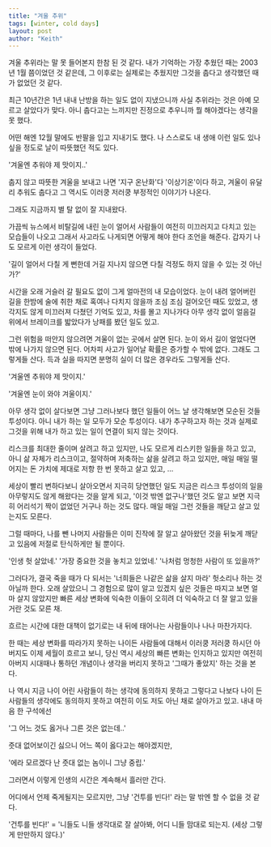 ```yaml
---
title: "겨울 추위"
tags: [winter, cold days]
layout: post
author: "Keith"
---
```


겨울 추위라는 말 못 들어본지 한참 된 것 같다. 내가 기억하는 가장 추웠던 때는 2003년 1월 쯤이었던 것 같은데, 그 이후로는 실제로는 추웠지만 그것을 춥다고 생각했던 때가 없었던 것 같다.

최근 10년간은 1년 내내 난방을 하는 일도 없이 지냈으니까 사실 추위라는 것은 아예 모르고 살았다가 맞다. 아니 춥다고는 느끼지만 진정으로 추우니까 뭘 해야겠다는 생각을 못 했다. 

어떤 해엔 12월 말에도 반팔을 입고 지내기도 했다. 나 스스로도 내 생애 이런 일도 있나 싶을 정도로 날이 따뜻했던 적도 있다. 

'겨울엔 추워야 제 맛이지..'

춥지 않고 따뜻한 겨울을 보내고 나면 '지구 온난화'다 '이상기온'이다 하고, 겨울이 유달리 추워도 춥다고 그 역시도 이러쿵 저러쿵 부정적인 이야기가 나온다.

그래도 지금까지 별 탈 없이 잘 지내왔다. 

가끔씩 뉴스에서 비탈길에 내린 눈이 얼어서 사람들이 여전히 미끄러지고 다치고 있는 모습들이 나오고 그래서 사고라도 나게되면 어떻게 해야 한다 조언을 해준다. 갑자기 나도 모르게 이런 생각이 들었다.

'길이 얼어서 다칠 게 뻔한데 거길 지나지 않으면 다칠 걱정도 하지 않을 수 있는 것 아닌가?'

시간을 오래 거슬러 갈 필요도 없이 그게 얼마전의 내 모습이었다. 눈이 내려 얼어버린 길을 한밤에 술에 취한 채로 혹여나 다치지 않을까 조심 조심 걸어오던 때도 있었고, 생각지도 않게 미끄러져 다쳤던 기억도 있고, 차를 몰고 지나가다 아무 생각 없이 얼음길 위에서 브레이크를 밟았다가 낭패를 봤던 일도 있고.

그런 위험을 떠안지 않으려면 겨울이 없는 곳에서 살면 된다. 눈이 와서 길이 얼었다면 밖에 나가지 않으면 된다. 어차피 사고가 일어날 확률은 증가할 수 밖에 없다. 그래도 그렇게들 산다. 득과 실을 따지면 분명히 실이 더 많은 경우라도 그렇게들 산다. 

'겨울엔 추워야 제 맛이지.'

'겨울엔 눈이 와야 겨울이지.'

아무 생각 없이 살다보면 그냥 그러나보다 했던 일들이 어느 날 생각해보면 모순된 것들 투성이다. 아니 내가 하는 일 모두가 모순 투성이다. 내가 추구하고자 하는 것과 실제로 그것을 위해 내가 하고 있는 일이 연결이 되지 않는 것이다.

리스크를 최대한 줄이며 살려고 하고 있지만, 나도 모르게 리스키한 일들을 하고 있고, 아니 삶 자체가 리스크이고,
절약하며 저축하는 삶을 살려고 하고 있지만, 매일 매일 떨어지는 돈 가치에 제대로 저항 한 번 못하고 살고 있고,
...

세상이 빨리 변하다보니 살아오면서 지극히 당연했던 일도 지금은 리스크 투성이의 일을 아무렇지도 않게 해왔다는 것을 알게 되고, '이것 밖엔 없구나'했던 것도 알고 보면 지극히 어리석기 짝이 없었던 거구나 하는 것도 많다. 매일 매일 그런 것들을 깨닫고 살고 있는지도 모른다.

그럴 때마다, 나를 뺀 나머지 사람들은 이미 진작에 잘 알고 살아왔던 것을 뒤늦게 깨닫고 있음에 저절로 탄식하게만 될 뿐이다.

'인생 헛 살았네.'
'가장 중요한 것을 놓치고 있었네.'
'나처럼 멍청한 사람이 또 있을까?'

그러다가, 결국 죽을 때가 다 되서는 '너희들은 나같은 삶을 살지 마라' 헛소리나 하는 것 아닐까 한다. 오래 살았으니 그 경험으로 많이 알고 있겠지 싶은 것들은 따지고 보면 얼마 살지 않았지만 빠른 세상 변화에 익숙한 이들이 오히려 더 익숙하고 더 잘 알고 있을 거란 것도 모른 채. 

흐르는 시간에 대한 대책이 없기로는 내 뒤에 태어나는 사람들이나 나나 마찬가지다.

한 때는 세상 변화를 따라가지 못하는 나이든 사람들에 대해서 이러쿵 저러쿵 하시던 아버지도 이제 세월이 흐르고 보니, 당신 역시 세상의 빠른 변화는 인지하고 있지만 여전히 아버지 시대때나 통하던 개념이나 생각을 버리지 못하고 '그때가 좋았지' 하는 것을 본다. 

나 역시 지금 나이 어린 사람들이 하는 생각에 동의하지 못하고 그렇다고 나보다 나이 든 사람들의 생각에도 동의하지 못하고 여전히 이도 저도 아닌 채로 살아가고 있고. 내내 마음 한 구석에선 

'그 어느 것도 옳거나 그른 것은 없는데..' 

줏대 없어보이긴 싫으니 어느 쪽이 옳다고는 해야겠지만, 

'에라 모르겠다 난 줏대 없는 놈이니 그냥 중립.'

그러면서 이렇게 인생의 시간은 계속해서 흘러만 간다. 

어디에서 언제 죽게될지는 모르지만, 그냥 '건투를 빈다!' 라는 말 밖엔 할 수 없을 것 같다.

'건투를 빈다!' = '니들도 니들 생각대로 잘 살아봐, 어디 니들 맘대로 되는지. (세상 그렇게 만만하지 않다.)'
